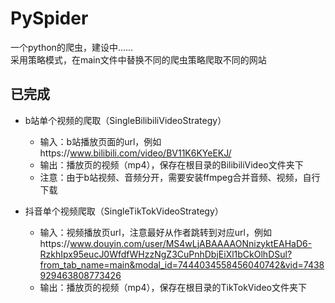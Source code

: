 # PySpider
一个python的爬虫，建设中...... <br>
采用策略模式，在main文件中替换不同的爬虫策略爬取不同的网站

## 已完成
- b站单个视频的爬取（SingleBilibiliVideoStrategy）
  - 输入：b站播放页面的url，例如https://www.bilibili.com/video/BV11K6KYeEKJ/
  - 输出：播放页的视频（mp4），保存在根目录的BilibiliVideo文件夹下
  - 注意：由于b站视频、音频分开，需要安装ffmpeg合并音频、视频，自行下载

- 抖音单个视频爬取（SingleTikTokVideoStrategy）
    - 输入：视频播放页url，注意最好从作者跳转到对应url，例如https://www.douyin.com/user/MS4wLjABAAAAONnizyktEAHaD6-RzkhIpx95eucJ0WfdfWHzzNgZ3CuPnhDbjEiXl1bCkOlhDSul?from_tab_name=main&modal_id=7444034558456040742&vid=7438929463808773426
    - 输出：播放页的视频（mp4），保存在根目录的TikTokVideo文件夹下
